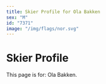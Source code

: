 ```yaml
---
title: Skier Profile for Ola Bakken
sex: "M"
id: "7371"
image: "/img/flags/nor.svg" 
---
```


# Skier Profile

This page is for: Ola Bakken.
    